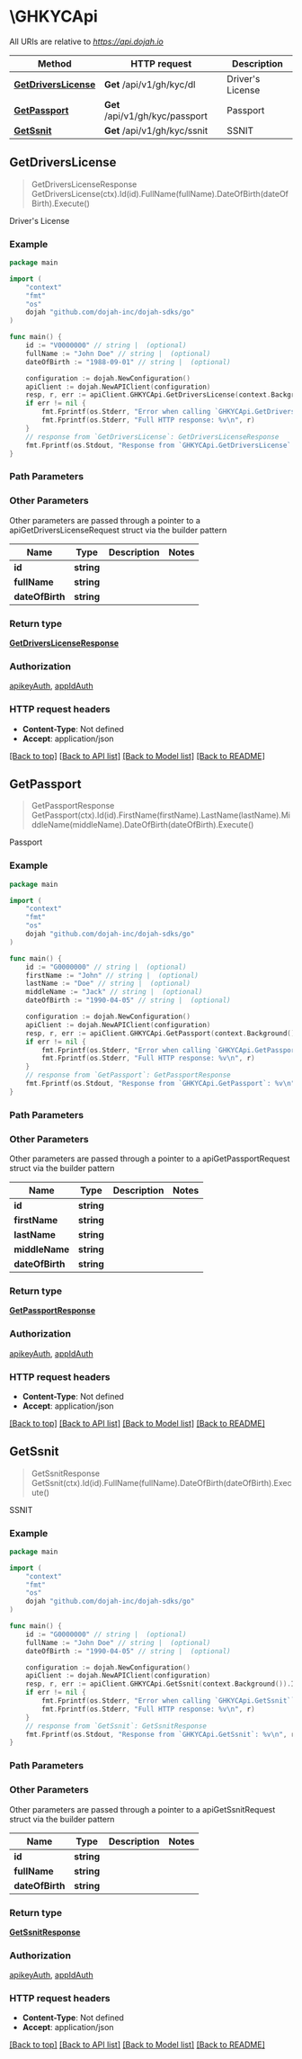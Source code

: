 # \GHKYCApi

All URIs are relative to *https://api.dojah.io*

Method | HTTP request | Description
------------- | ------------- | -------------
[**GetDriversLicense**](GHKYCApi.md#GetDriversLicense) | **Get** /api/v1/gh/kyc/dl | Driver&#39;s License
[**GetPassport**](GHKYCApi.md#GetPassport) | **Get** /api/v1/gh/kyc/passport | Passport
[**GetSsnit**](GHKYCApi.md#GetSsnit) | **Get** /api/v1/gh/kyc/ssnit | SSNIT



## GetDriversLicense

> GetDriversLicenseResponse GetDriversLicense(ctx).Id(id).FullName(fullName).DateOfBirth(dateOfBirth).Execute()

Driver's License

### Example

```go
package main

import (
    "context"
    "fmt"
    "os"
    dojah "github.com/dojah-inc/dojah-sdks/go"
)

func main() {
    id := "V0000000" // string |  (optional)
    fullName := "John Doe" // string |  (optional)
    dateOfBirth := "1988-09-01" // string |  (optional)

    configuration := dojah.NewConfiguration()
    apiClient := dojah.NewAPIClient(configuration)
    resp, r, err := apiClient.GHKYCApi.GetDriversLicense(context.Background()).Id(id).FullName(fullName).DateOfBirth(dateOfBirth).Execute()
    if err != nil {
        fmt.Fprintf(os.Stderr, "Error when calling `GHKYCApi.GetDriversLicense``: %v\n", err)
        fmt.Fprintf(os.Stderr, "Full HTTP response: %v\n", r)
    }
    // response from `GetDriversLicense`: GetDriversLicenseResponse
    fmt.Fprintf(os.Stdout, "Response from `GHKYCApi.GetDriversLicense`: %v\n", resp)
}
```

### Path Parameters



### Other Parameters

Other parameters are passed through a pointer to a apiGetDriversLicenseRequest struct via the builder pattern


Name | Type | Description  | Notes
------------- | ------------- | ------------- | -------------
 **id** | **string** |  | 
 **fullName** | **string** |  | 
 **dateOfBirth** | **string** |  | 

### Return type

[**GetDriversLicenseResponse**](GetDriversLicenseResponse.md)

### Authorization

[apikeyAuth](../README.md#apikeyAuth), [appIdAuth](../README.md#appIdAuth)

### HTTP request headers

- **Content-Type**: Not defined
- **Accept**: application/json

[[Back to top]](#) [[Back to API list]](../README.md#documentation-for-api-endpoints)
[[Back to Model list]](../README.md#documentation-for-models)
[[Back to README]](../README.md)


## GetPassport

> GetPassportResponse GetPassport(ctx).Id(id).FirstName(firstName).LastName(lastName).MiddleName(middleName).DateOfBirth(dateOfBirth).Execute()

Passport

### Example

```go
package main

import (
    "context"
    "fmt"
    "os"
    dojah "github.com/dojah-inc/dojah-sdks/go"
)

func main() {
    id := "G0000000" // string |  (optional)
    firstName := "John" // string |  (optional)
    lastName := "Doe" // string |  (optional)
    middleName := "Jack" // string |  (optional)
    dateOfBirth := "1990-04-05" // string |  (optional)

    configuration := dojah.NewConfiguration()
    apiClient := dojah.NewAPIClient(configuration)
    resp, r, err := apiClient.GHKYCApi.GetPassport(context.Background()).Id(id).FirstName(firstName).LastName(lastName).MiddleName(middleName).DateOfBirth(dateOfBirth).Execute()
    if err != nil {
        fmt.Fprintf(os.Stderr, "Error when calling `GHKYCApi.GetPassport``: %v\n", err)
        fmt.Fprintf(os.Stderr, "Full HTTP response: %v\n", r)
    }
    // response from `GetPassport`: GetPassportResponse
    fmt.Fprintf(os.Stdout, "Response from `GHKYCApi.GetPassport`: %v\n", resp)
}
```

### Path Parameters



### Other Parameters

Other parameters are passed through a pointer to a apiGetPassportRequest struct via the builder pattern


Name | Type | Description  | Notes
------------- | ------------- | ------------- | -------------
 **id** | **string** |  | 
 **firstName** | **string** |  | 
 **lastName** | **string** |  | 
 **middleName** | **string** |  | 
 **dateOfBirth** | **string** |  | 

### Return type

[**GetPassportResponse**](GetPassportResponse.md)

### Authorization

[apikeyAuth](../README.md#apikeyAuth), [appIdAuth](../README.md#appIdAuth)

### HTTP request headers

- **Content-Type**: Not defined
- **Accept**: application/json

[[Back to top]](#) [[Back to API list]](../README.md#documentation-for-api-endpoints)
[[Back to Model list]](../README.md#documentation-for-models)
[[Back to README]](../README.md)


## GetSsnit

> GetSsnitResponse GetSsnit(ctx).Id(id).FullName(fullName).DateOfBirth(dateOfBirth).Execute()

SSNIT

### Example

```go
package main

import (
    "context"
    "fmt"
    "os"
    dojah "github.com/dojah-inc/dojah-sdks/go"
)

func main() {
    id := "G0000000" // string |  (optional)
    fullName := "John Doe" // string |  (optional)
    dateOfBirth := "1990-04-05" // string |  (optional)

    configuration := dojah.NewConfiguration()
    apiClient := dojah.NewAPIClient(configuration)
    resp, r, err := apiClient.GHKYCApi.GetSsnit(context.Background()).Id(id).FullName(fullName).DateOfBirth(dateOfBirth).Execute()
    if err != nil {
        fmt.Fprintf(os.Stderr, "Error when calling `GHKYCApi.GetSsnit``: %v\n", err)
        fmt.Fprintf(os.Stderr, "Full HTTP response: %v\n", r)
    }
    // response from `GetSsnit`: GetSsnitResponse
    fmt.Fprintf(os.Stdout, "Response from `GHKYCApi.GetSsnit`: %v\n", resp)
}
```

### Path Parameters



### Other Parameters

Other parameters are passed through a pointer to a apiGetSsnitRequest struct via the builder pattern


Name | Type | Description  | Notes
------------- | ------------- | ------------- | -------------
 **id** | **string** |  | 
 **fullName** | **string** |  | 
 **dateOfBirth** | **string** |  | 

### Return type

[**GetSsnitResponse**](GetSsnitResponse.md)

### Authorization

[apikeyAuth](../README.md#apikeyAuth), [appIdAuth](../README.md#appIdAuth)

### HTTP request headers

- **Content-Type**: Not defined
- **Accept**: application/json

[[Back to top]](#) [[Back to API list]](../README.md#documentation-for-api-endpoints)
[[Back to Model list]](../README.md#documentation-for-models)
[[Back to README]](../README.md)


